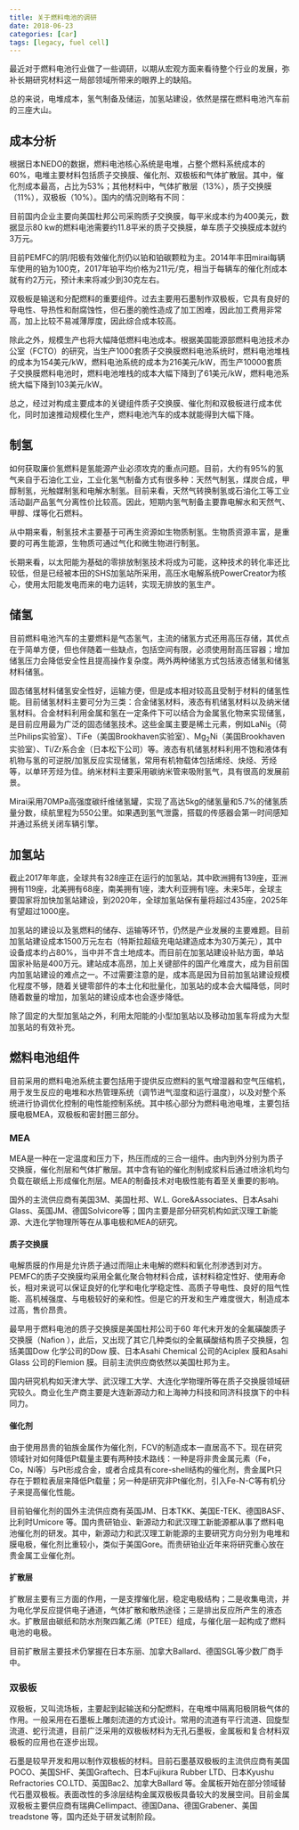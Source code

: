 ```yaml
---
title: 关于燃料电池的调研
date: 2018-06-23
categories: [car]
tags: [legacy, fuel cell]
---
```


最近对于燃料电池行业做了一些调研，以期从宏观方面来看待整个行业的发展，弥补长期研究材料这一局部领域所带来的眼界上的缺陷。

总的来说，电堆成本，氢气制备及储运，加氢站建设，依然是摆在燃料电池汽车前的三座大山。

## 成本分析

根据日本NEDO的数据，燃料电池核心系统是电堆，占整个燃料系统成本的60%，电堆主要材料包括质子交换膜、催化剂、双极板和气体扩散层。其中，催化剂成本最高，占比为53%；其他材料中，气体扩散层（13%），质子交换膜（11%），双极板（10%）。国内的情况则略有不同：

目前国内企业主要向美国杜邦公司采购质子交换膜，每平米成本约为400美元，数据显示80 kw的燃料电池需要约11.8平米的质子交换膜，单车质子交换膜成本就约3万元。

目前PEMFC的阴/阳极有效催化剂仍以铂和铂碳颗粒为主。2014年丰田mirai每辆车使用的铂为100克，2017年铂平均价格为211元/克，相当于每辆车的催化剂成本就有约2万元，预计未来将减少到30克左右。

双极板是输送和分配燃料的重要组件。过去主要用石墨制作双极板，它具有良好的导电性、导热性和耐腐蚀性，但石墨的脆性造成了加工困难，因此加工费用非常高，加上比较不易减薄厚度，因此综合成本较高。

除此之外，规模生产也将大幅降低燃料电池成本。根据美国能源部燃料电池技术办公室（FCTO）的研究，当生产1000套质子交换膜燃料电池系统时，燃料电池堆栈的成本为154美元/kW，燃料电池系统的成本为216美元/kW，而生产10000套质子交换膜燃料电池时，燃料电池堆栈的成本大幅下降到了61美元/kW，燃料电池系统大幅下降到103美元/kW。

总之，经过对构成主要成本的关键组件质子交换膜、催化剂和双极板进行成本优化，同时加速推动规模化生产，燃料电池汽车的成本就能得到大幅下降。

## 制氢

如何获取廉价氢燃料是氢能源产业必须攻克的重点问题。目前，大约有95%的氢气来自于石油化工业，工业化氢气制备方式有很多种：天然气制氢，煤炭合成，甲醇制氢，光触媒制氢和电解水制氢。目前来看，天然气转换制氢或石油化工等工业活动副产品氢气分离性价比较高。因此，短期内氢气制备主要靠电解水和天然气、甲醇、煤等化石燃料。

从中期来看，制氢技术主要基于可再生资源如生物质制氢。生物质资源丰富，是重要的可再生能源，生物质可通过气化和微生物进行制氢。

长期来看，以太阳能为基础的零排放制氢技术将成为可能，这种技术的转化率还比较低，但是已经被本田的SHS加氢站所采用，高压水电解系统PowerCreator为核心，使用太阳能发电而来的电力运转，实现无排放的氢生产。

## 储氢

目前燃料电池汽车的主要燃料是气态氢气，主流的储氢方式还用高压存储，其优点在于简单方便，但也伴随着一些缺点，包括空间有限，必须使用耐高压容器；增加储氢压力会降低安全性且提高操作复杂度。两外两种储氢方式包括液态储氢和储氢材料储氢。

固态储氢材料储氢安全性好，运输方便，但是成本相对较高且受制于材料的储氢性能。目前储氢材料主要可分为三类：合金储氢材料，液态有机储氢材料以及纳米储氢材料。合金材料利用金属和氢在一定条件下可以结合为金属氢化物来实现储氢，是目前应用最为广泛的固态储氢技术。这些金属主要是稀土元素，例如LaNi<sub>5</sub>（荷兰Philips实验室）、TiFe（美国Brookhaven实验室）、Mg<sub>2</sub>Ni（美国Brookhaven实验室）、Ti/Zr系合金（日本松下公司）等。液态有机储氢材料利用不饱和液体有机物与氢的可逆脱/加氢反应实现储氢，常用有机物载体包括烯烃、炔烃、芳烃等，以单环芳烃为佳。纳米材料主要采用碳纳米管来吸附氢气，具有很高的发展前景。

Mirai采用70MPa高强度碳纤维储氢罐，实现了高达5kg的储氢量和5.7%的储氢质量分数，续航里程为550公里。如果遇到氢气泄露，搭载的传感器会第一时间感知并通过系统关闭车辆引擎。

## 加氢站

截止2017年年底，全球共有328座正在运行的加氢站，其中欧洲拥有139座，亚洲拥有119座，北美拥有68座，南美拥有1座，澳大利亚拥有1座。未来5年，全球主要国家将加快加氢站建设，到2020年，全球加氢站保有量将超过435座，2025年有望超过1000座。

加氢站的建设以及氢燃料的储存、运输等环节，仍然是产业发展的主要难题。目前加氢站建设成本1500万元左右（特斯拉超级充电站建造成本为30万美元），其中设备成本约占80%，当中并不含土地成本。而目前在加氢站建设补贴方面，单站国家补贴是400万元。建站成本高昂，加上关键部件的国产化难度大，成为目前国内加氢站建设的难点之一。不过需要注意的是，成本高是因为目前加氢站建设规模化程度不够，随着关键零部件的本土化和批量化，加氢站的成本会大幅降低，同时随着数量的增加，加氢站的建设成本也会逐步降低。

除了固定的大型加氢站之外，利用太阳能的小型加氢站以及移动加氢车将成为大型加氢站的有效补充。

## 燃料电池组件

目前采用的燃料电池系统主要包括用于提供反应燃料的氢气增湿器和空气压缩机，用于发生反应的电堆和水热管理系统（调节进气湿度和运行温度），以及对整个系统进行协调优化控制的电性能控制系统。其中核心部分为燃料电池电堆，主要包括膜电极MEA，双极板和密封圈三部分。

### MEA

MEA是一种在一定温度和压力下，热压而成的三合一组件。由内到外分别为质子交换膜，催化剂层和气体扩散层。其中含有铂的催化剂制成浆料后通过喷涂机均匀负载在碳纸上形成催化剂层。MEA的制备技术对电极性能有着至关重要的影响。

国外的主流供应商有美国3M、美国杜邦、W.L. Gore&Associates、日本Asahi Glass、英国JM、德国Solvicore等；国内主要是部分研究机构如武汉理工新能源、大连化学物理所等在从事电极和MEA的研究。

#### 质子交换膜

电解质膜的作用是允许质子通过而阻止未电解的燃料和氧化剂渗透到对方。PEMFC的质子交换膜均采用全氟化聚合物材料合成，该材料稳定性好、使用寿命长，相对来说可以保证良好的化学和电化学稳定性、高质子导电性、良好的阻气性能、高机械强度、与电极较好的亲和性。但是它的开发和生产难度很大，制造成本过高，售价昂贵。

最早用于燃料电池的质子交换膜是美国杜邦公司于60 年代末开发的全氟磺酸质子交换膜（Nafion ），此后，又出现了其它几种类似的全氟磺酸结构质子交换膜，包括美国Dow 化学公司的Dow 膜、日本Asahi Chemical 公司的Aciplex 膜和Asahi Glass 公司的Flemion 膜。目前主流供应商依然以美国杜邦为主。

国内研究机构如天津大学、武汉理工大学、大连化学物理所等在质子交换膜领域研究较久。商业化生产商主要是大连新源动力和上海神力科技和同济科技旗下的中科同力。

#### 催化剂

由于使用昂贵的铂族金属作为催化剂，FCV的制造成本一直居高不下。现在研究领域针对如何降低Pt载量主要有两种技术路线：一种是将非贵金属元素（Fe，Co，Ni等）与Pt形成合金，或者合成具有core-shell结构的催化剂，贵金属Pt只存在于颗粒表层来降低Pt载量；另一种是研究非Pt催化剂，引入Fe-N-C等有机分子来提高催化性能。

目前铂催化剂的国外主流供应商有英国JM、日本TKK、美国E-TEK、德国BASF、比利时Umicore 等。国内贵研铂业、新源动力和武汉理工新能源都从事了燃料电池催化剂的研发。其中，新源动力和武汉理工新能源的主要研究方向分别为电堆和膜电极，催化剂比重较小，类似于美国Gore。而贵研铂业近年来将研究重心放在贵金属工业催化剂。

#### 扩散层

扩散层主要有三方面的作用，一是支撑催化层，稳定电极结构；二是收集电流，并为电化学反应提供电子通道，气体扩散和散热途径；三是排出反应所产生的液态水。扩散层由碳纸和防水剂聚四氟乙烯（PTEE）组成，与催化层一起构成了燃料电池的电极。

目前扩散层主要技术仍掌握在日本东丽、加拿大Ballard、德国SGL等少数厂商手中。

### 双极板

双极板，又叫流场板，主要起到起输送和分配燃料，在电堆中隔离阳极阴极气体的作用。一般采用在石墨板上雕刻流道的方式设计。常用的流道有平行流道、回旋型流道、蛇行流道，目前广泛采用的双极板材料为无孔石墨板，金属板和复合材料双极板的应用也在逐步出现。

石墨是较早开发和用以制作双极板的材料。目前石墨基双极板的主流供应商有美国POCO、美国SHF、美国Graftech、日本Fujikura Rubber LTD、日本Kyushu Refractories CO.LTD、英国Bac2、加拿大Ballard 等。金属板开始在部分领域替代石墨双极板。表面改性的多涂层结构金属双极板具备较大的发展空间。目前金属双极板主要供应商有瑞典Cellimpact、德国Dana、德国Grabener、美国treadstone 等，国内还处于研发试制阶段。




